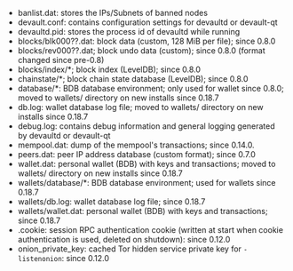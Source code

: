 
* banlist.dat: stores the IPs/Subnets of banned nodes
* devault.conf: contains configuration settings for devaultd or devault-qt
* devaultd.pid: stores the process id of devaultd while running
* blocks/blk000??.dat: block data (custom, 128 MiB per file); since 0.8.0
* blocks/rev000??.dat; block undo data (custom); since 0.8.0 (format changed since pre-0.8)
* blocks/index/*; block index (LevelDB); since 0.8.0
* chainstate/*; block chain state database (LevelDB); since 0.8.0
* database/*: BDB database environment; only used for wallet since 0.8.0; moved to wallets/ directory on new installs since 0.18.7
* db.log: wallet database log file; moved to wallets/ directory on new installs since 0.18.7
* debug.log: contains debug information and general logging generated by devaultd or devault-qt
* mempool.dat: dump of the mempool's transactions; since 0.14.0.
* peers.dat: peer IP address database (custom format); since 0.7.0
* wallet.dat: personal wallet (BDB) with keys and transactions; moved to wallets/ directory on new installs since 0.18.7
* wallets/database/*: BDB database environment; used for wallets since 0.18.7
* wallets/db.log: wallet database log file; since 0.18.7
* wallets/wallet.dat: personal wallet (BDB) with keys and transactions; since 0.18.7
* .cookie: session RPC authentication cookie (written at start when cookie authentication is used, deleted on shutdown): since 0.12.0
* onion_private_key: cached Tor hidden service private key for `-listenonion`: since 0.12.0

